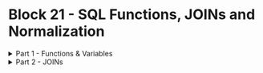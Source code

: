 # Block 21 - SQL Functions, JOINs and Normalization

<details>
<summary>Part 1 - Functions & Variables</summary>

# Variables

Set a variable for current session.

```sql
SET @age = 18;
IF (@age ...) # Can be used this way
```

# FUNCTIONS

Functions are used to make it easier to find and manipulate the stored information.

## String Manipulation

Use these functions to manipulate strings. Very similar behaviour to some JavaScript functions.

```sql
SELECT UCASE('String'); # STRING
SELECT LCASE('String'); # string
SELECT REPLACE('John Doe', 'o', '0'); # J0hn Doe

SELECT LEFT('John D03', 4); # John
SELECT RIGHT('J0hn Doe', 3); # Doe
SELECT SUBSTRING('Johnny Dope', 4, 7); # 'nny Dop'
SELECT CHAR_LENGTH('Lil Johnny'); # 10
```

### Manipulation with real data!

```sql
SELECT UCASE(title) **FROM sakila.film**;
```

## IF, CASE - Conditionals

These conditionals work as in every language, what changes is the syntax that is expressed below.

```sql
SELECT IF ([condition], [if_true], [if_false]);
SELECT title,
IF (rental_rate >= 3.99, 'Expensive', 'Affordable') AS Price Condition
FROM sakila.film;

SELECT title,
	CASE
		WHEN rental_rate >= 3.99 THEN 'Expensive'
		WHEN rental_rate >= 2.99 THEN 'Affordable'
		ELSE 'Cheap'
	END AS Price Condition
FROM sakila.film;

```

---

## Math Operations

### MIN, MAX, AVG, SUM, COUNT

```sql
SELECT MIN(rental_rate) FROM sakila.film; # Lowest value of field in every line
SELECT MAX() ... # Highest value
SELECT AVG() ... # Average value
SELECT COUNT() ... # Number of values
```

### DIV, MOD

```sql
SELECT 10 DIV 3; # 3 (Integer of division operation)

`SELECT 10 MOD 3; # 1 (Rest of division operation)
```

`SELECT 10 DIV 3 -- 3` - When you want a `/` operation to return an INTEGER value

`SELECT 10 MOD 3 -- 1` - When you want the rest of a `/` operation

### ROUND, CEIL, FLOOR

```sql
ROUND(10.5); # 11
ROUND(10.4); # 10
CEIL(10.2); # 11
FLOOR(10.8); # 10
```

### POW, SQRT

Power (2²) or Square Root (√16)

```sql
POW(2, 2); # 4
SQRT(16); # 4
```

### RAND

Generates a random number between 0 and 1.

```sql
RAND(); # 0.0 - 1.0
```

---

## DATE / DATETIME

### CURRENT_DATE, NOW

Current timestamp.

```sql
CURRENT_DATE(); # YYYY-MM-DD
NOW() || current_timestamp; # YYYY-MM-DD HH:MM:SS
```

### TIMEDIFF, DATEDIFF

Difference between first and second values

```sql
SELECT DATEDIFF('2020-01-31', '2020-01-01'); # 30 (Days)
SELECT TIMEDIFF('08:30:10', '09:30:10'); # -01:00:00
```

---

# GROUP BY

Group data by a field. Do not repeat data with the same value in this field.

```sql
SELECT first_name, COUNT(*) FROM sakila.actor
GROUP BY first_name;
# The COUNT(*) will show the number of actors with the same first_name in the table

SELECT rating, AVG(length)
FROM sakila.film
GROUP BY rating;
# The average length in minutes of films grouped by rating
```

## HAVING

```sql
SELECT first_name, COUNT(*) AS actor_names
FROM sakila.actor
GROUP BY first_name
HAVING actor_names > 2;
# Only names that appear more than 2 times in the table will be shown
```

---
</details>

<details>
<summary>Part 2 - JOINs</summary>

# INNER JOIN (JOIN)

```sql
USE sakila;
SELECT city, country_id, country.country FROM city
INNER JOIN sakila.country AS country
ON city.country_id = country.country_id;
# Return the city information with its country based on the country_id that
# receive similar value on both tables.
```

# LEFT JOIN | RIGHT JOIN

```sql
SELECT c.customer_id, a.actor_id, c.first_name, a.last_name
FROM customer AS c
LEFT JOIN actor as a
ON c.first_name = a.first_name;
# Return the intersection between the first and second table, from the first
# where first_name is equal on both
# LEFT JOIN = Table on the left (first) is the reference, the other is secondary
# RIGHT JOIN = Table on the right (second) is the reference, the other is secondary
```

# SELF JOIN (INNER JOIN)

```sql
USE hr ('https://s3.us-east-2.amazonaws.com/assets.app.betrybe.com/back-end/sql/hr-cebf8bc2a5bb252bc470ae28943604c6.sql');
SELECT
    CONCAT(Employee.FIRST_NAME, " ", Employee.LAST_NAME) AS "Employee Name",
    CONCAT(Manager.FIRST_NAME, " ", Manager.LAST_NAME) AS "Manager Name"
FROM
    employees AS Employee
INNER JOIN
    employees AS Manager ON Employee.MANAGER_ID = Manager.EMPLOYEE_ID;
# Return the Employee name and its respective manager
# Only return the lines where Employee has a MANAGER_ID
```
</details>